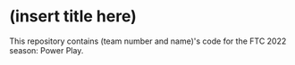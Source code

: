 # (insert title here) #

This repository contains (team number and name)'s code for the FTC 2022 season: Power Play.